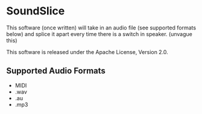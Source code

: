 SoundSlice
===================================

  This software (once written) will take in an audio file (see supported formats below) and splice it apart every time there is a switch in speaker. (unvague this)

  This software is released under the Apache License, Version 2.0.


Supported Audio Formats
--------

* MIDI
* .wav
* .au
* .mp3

[//]: # (sentence diorization - ward)
